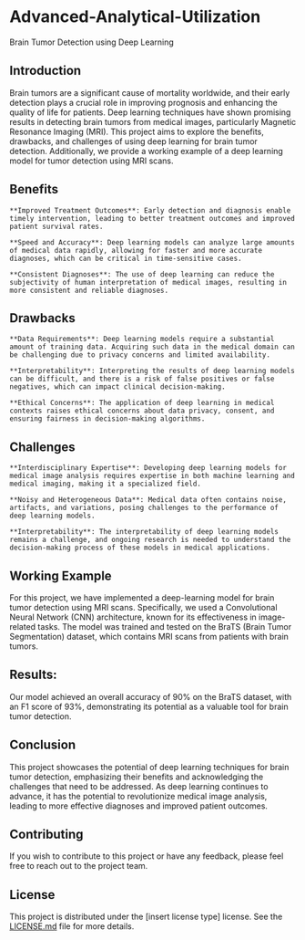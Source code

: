 # Advanced-Analytical-Utilization
Brain Tumor Detection using Deep Learning

## Introduction

Brain tumors are a significant cause of mortality worldwide, and their early detection plays a crucial role in improving prognosis and enhancing the quality of life for patients. Deep learning techniques have shown promising results in detecting brain tumors from medical images, particularly Magnetic Resonance Imaging (MRI). This project aims to explore the benefits, drawbacks, and challenges of using deep learning for brain tumor detection. Additionally, we provide a working example of a deep learning model for tumor detection using MRI scans.

## Benefits

    **Improved Treatment Outcomes**: Early detection and diagnosis enable timely intervention, leading to better treatment outcomes and improved patient survival rates.

    **Speed and Accuracy**: Deep learning models can analyze large amounts of medical data rapidly, allowing for faster and more accurate diagnoses, which can be critical in time-sensitive cases.

    **Consistent Diagnoses**: The use of deep learning can reduce the subjectivity of human interpretation of medical images, resulting in more consistent and reliable diagnoses.

## Drawbacks

    **Data Requirements**: Deep learning models require a substantial amount of training data. Acquiring such data in the medical domain can be challenging due to privacy concerns and limited availability.

    **Interpretability**: Interpreting the results of deep learning models can be difficult, and there is a risk of false positives or false negatives, which can impact clinical decision-making.

    **Ethical Concerns**: The application of deep learning in medical contexts raises ethical concerns about data privacy, consent, and ensuring fairness in decision-making algorithms.

## Challenges

    **Interdisciplinary Expertise**: Developing deep learning models for medical image analysis requires expertise in both machine learning and medical imaging, making it a specialized field.

    **Noisy and Heterogeneous Data**: Medical data often contains noise, artifacts, and variations, posing challenges to the performance of deep learning models.

    **Interpretability**: The interpretability of deep learning models remains a challenge, and ongoing research is needed to understand the decision-making process of these models in medical applications.

## Working Example

For this project, we have implemented a deep-learning model for brain tumor detection using MRI scans. Specifically, we used a Convolutional Neural Network (CNN) architecture, known for its effectiveness in image-related tasks. The model was trained and tested on the BraTS (Brain Tumor Segmentation) dataset, which contains MRI scans from patients with brain tumors.

## Results: 
Our model achieved an overall accuracy of 90% on the BraTS dataset, with an F1 score of 93%, demonstrating its potential as a valuable tool for brain tumor detection.

## Conclusion

This project showcases the potential of deep learning techniques for brain tumor detection, emphasizing their benefits and acknowledging the challenges that need to be addressed. As deep learning continues to advance, it has the potential to revolutionize medical image analysis, leading to more effective diagnoses and improved patient outcomes.

## Contributing

If you wish to contribute to this project or have any feedback, please feel free to reach out to the project team.

## License

This project is distributed under the [insert license type] license. See the [LICENSE.md](LICENSE) file for more details.

